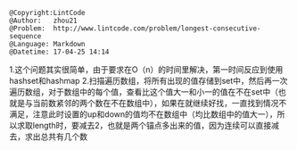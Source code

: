 ```
@Copyright:LintCode
@Author:   zhou21
@Problem:  http://www.lintcode.com/problem/longest-consecutive-sequence
@Language: Markdown
@Datetime: 17-04-25 14:14
```

1.这个问题其实很简单，由于要求在O（n）的时间里解决，第一时间反应到使用hashset和hashmap
2.扫描遍历数组，将所有出现的值存储到set中，然后再一次遍历数组，对于数组中的每个值，查看比这个值大一和小一的值在不在set中（也就是与当前数紧邻的两个数在不在数组中），如果在就继续好找，一直找到情况不满足，注意此时设置的up和down的值均不在数组中（均比数组中的值大一），所以求取length时，要减去2，也就是两个锚点多出来的值，因为连续可以直接减去，求出总共有几个数